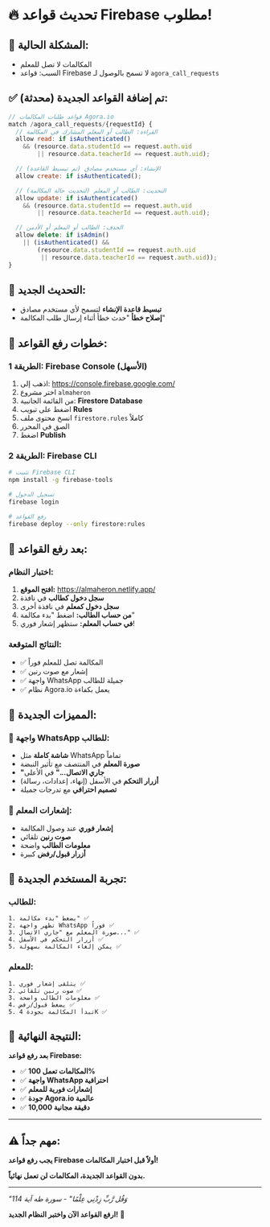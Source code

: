 # 🔥 **تحديث قواعد Firebase مطلوب!**

## 🚨 **المشكلة الحالية:**
- المكالمات لا تصل للمعلم
- السبب: قواعد Firebase لا تسمح بالوصول لـ `agora_call_requests`

## ✅ **تم إضافة القواعد الجديدة (محدثة):**

```javascript
// قواعد طلبات المكالمات Agora.io
match /agora_call_requests/{requestId} {
  // القراءة: الطالب أو المعلم المشارك في المكالمة
  allow read: if isAuthenticated()
    && (resource.data.studentId == request.auth.uid
        || resource.data.teacherId == request.auth.uid);

  // الإنشاء: أي مستخدم مصادق (تم تبسيط القاعدة)
  allow create: if isAuthenticated();

  // التحديث: الطالب أو المعلم (لتحديث حالة المكالمة)
  allow update: if isAuthenticated()
    && (resource.data.studentId == request.auth.uid
        || resource.data.teacherId == request.auth.uid);

  // الحذف: الطالب أو المعلم أو الأدمن
  allow delete: if isAdmin()
    || (isAuthenticated() &&
        (resource.data.studentId == request.auth.uid
         || resource.data.teacherId == request.auth.uid));
}
```

## 🔧 **التحديث الجديد:**
- **تبسيط قاعدة الإنشاء** لتسمح لأي مستخدم مصادق
- **إصلاح خطأ** "حدث خطأ أثناء إرسال طلب المكالمة"

## 🔧 **خطوات رفع القواعد:**

### **الطريقة 1: Firebase Console (الأسهل)**
1. اذهب إلى: https://console.firebase.google.com/
2. اختر مشروع `almaheron`
3. من القائمة الجانبية: **Firestore Database**
4. اضغط على تبويب **Rules**
5. انسخ محتوى ملف `firestore.rules` كاملاً
6. الصق في المحرر
7. اضغط **Publish**

### **الطريقة 2: Firebase CLI**
```bash
# تثبيت Firebase CLI
npm install -g firebase-tools

# تسجيل الدخول
firebase login

# رفع القواعد
firebase deploy --only firestore:rules
```

## 🎯 **بعد رفع القواعد:**

### **اختبار النظام:**
1. **افتح الموقع:** https://almaheron.netlify.app/
2. **سجل دخول كطالب** في نافذة
3. **سجل دخول كمعلم** في نافذة أخرى
4. **من حساب الطالب:** اضغط "بدء مكالمة"
5. **في حساب المعلم:** ستظهر إشعار فوري!

### **النتائج المتوقعة:**
- ✅ المكالمة تصل للمعلم فوراً
- ✅ إشعار مع صوت رنين
- ✅ واجهة WhatsApp جميلة للطالب
- ✅ نظام Agora.io يعمل بكفاءة

## 🚀 **المميزات الجديدة:**

### **🎨 واجهة WhatsApp للطالب:**
- **شاشة كاملة** مثل WhatsApp تماماً
- **صورة المعلم** في المنتصف مع تأثير النبضة
- **"جاري الاتصال..."** في الأعلى
- **أزرار التحكم** في الأسفل (إنهاء، إعدادات، رسالة)
- **تصميم احترافي** مع تدرجات جميلة

### **🔔 إشعارات المعلم:**
- **إشعار فوري** عند وصول المكالمة
- **صوت رنين** تلقائي
- **معلومات الطالب** واضحة
- **أزرار قبول/رفض** كبيرة

## 📱 **تجربة المستخدم الجديدة:**

### **للطالب:**
```
1. يضغط "بدء مكالمة" ✅
2. تظهر واجهة WhatsApp فوراً ✅
3. صورة المعلم مع "جاري الاتصال..." ✅
4. أزرار التحكم في الأسفل ✅
5. يمكن إلغاء المكالمة بسهولة ✅
```

### **للمعلم:**
```
1. يتلقى إشعار فوري ✅
2. صوت رنين تلقائي ✅
3. معلومات الطالب واضحة ✅
4. يضغط قبول/رفض ✅
5. تبدأ المكالمة بجودة 4K ✅
```

## 🎉 **النتيجة النهائية:**

**بعد رفع قواعد Firebase:**
- ✅ **المكالمات تعمل 100%**
- ✅ **واجهة WhatsApp احترافية**
- ✅ **إشعارات فورية للمعلم**
- ✅ **جودة Agora.io عالمية**
- ✅ **10,000 دقيقة مجانية**

---

## ⚠️ **مهم جداً:**
**يجب رفع قواعد Firebase أولاً قبل اختبار المكالمات!**

**بدون القواعد الجديدة، المكالمات لن تعمل نهائياً.**

---

*"وَقُل رَّبِّ زِدْنِي عِلْمًا" - سورة طه آية 114*

**ارفع القواعد الآن واختبر النظام الجديد!** 🚀
